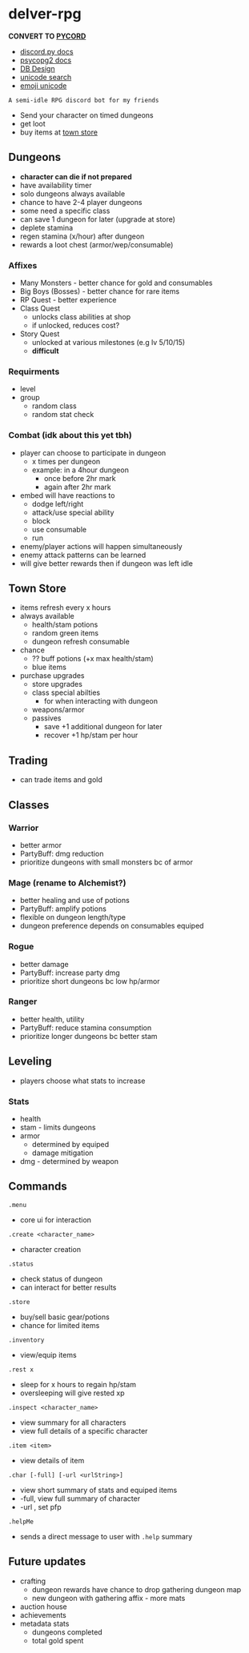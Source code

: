 # delver-rpg
__CONVERT TO [PYCORD](https://github.com/Pycord-Development/pycord)__
- [discord.py docs](https://discordpy.readthedocs.io/en/stable/api.html)
- [psycopg2 docs](https://www.psycopg.org/docs/)
- [DB Design](https://stackoverflow.com/questions/1292577/designing-tables-for-storing-various-requirements-and-stats-for-multiplayer-game)
- [unicode search](https://unicode-table.com)
- [emoji unicode](https://www.fileformat.info/info/unicode/char/search.htm)

`A semi-idle RPG discord bot for my friends`
- Send your character on timed dungeons
- get loot
- buy items at [town store](#town-store)

## Dungeons
- __character can die if not prepared__
- have availability timer
- solo dungeons always available
- chance to have 2-4 player dungeons
- some need a specific class
- can save 1 dungeon for later (upgrade at store)
- deplete stamina
- regen stamina (x/hour) after dungeon
- rewards a loot chest (armor/wep/consumable)

### Affixes
- Many Monsters - better chance for gold and consumables
- Big Boys (Bosses) - better chance for rare items
- RP Quest - better experience
- Class Quest
  - unlocks class abilities at shop
  - if unlocked, reduces cost?
- Story Quest
  - unlocked at various milestones (e.g lv 5/10/15)
  - __difficult__

### Requirments
- level
- group
  - random class
  - random stat check

### Combat (idk about this yet tbh)
- player can choose to participate in dungeon
  - x times per dungeon
  - example: in a 4hour dungeon
    - once before 2hr mark
    - again after 2hr mark
- embed will have reactions to
  - dodge left/right
  - attack/use special ability
  - block
  - use consumable
  - run
- enemy/player actions will happen simultaneously
- enemy attack patterns can be learned
- will give better rewards then if dungeon was left idle

## Town Store
- items refresh every x hours
- always available
  - health/stam potions
  - random green items
  - dungeon refresh consumable
- chance
  - ?? buff potions (+x max health/stam)
  - blue items
- purchase upgrades
  - store upgrades
  - class special abilties
    - for when interacting with dungeon
  - weapons/armor
  - passives
    - save +1 additional dungeon for later
    - recover +1 hp/stam per hour

## Trading
- can trade items and gold

## Classes
### Warrior
- better armor
- PartyBuff: dmg reduction
- prioritize dungeons with small monsters bc of armor

### Mage (rename to Alchemist?)
- better healing and use of potions
- PartyBuff: amplify potions
- flexible on dungeon length/type
- dungeon preference depends on consumables equiped

### Rogue
- better damage
- PartyBuff: increase party dmg
- prioritize short dungeons bc low hp/armor

### Ranger
- better health, utility
- PartyBuff: reduce stamina consumption
- prioritize longer dungeons bc better stam

## Leveling
- players choose what stats to increase

### Stats
- health
- stam - limits dungeons
- armor
  - determined by equiped
  - damage mitigation
- dmg - determined by weapon

## Commands

```.menu```
- core ui for interaction

```.create <character_name>```
- character creation

```.status```
- check status of dungeon
- can interact for better results

```.store```
- buy/sell basic gear/potions
- chance for limited items

```.inventory```
- view/equip items

```.rest x```
- sleep for x hours to regain hp/stam
- oversleeping will give rested xp

```.inspect <character_name>```
- view summary for all characters
- view full details of a specific character

```.item <item>```
- view details of item

```.char [-full] [-url <urlString>]```
- view short summary of stats and equiped items
- -full, view full summary of character
- -url <urlString>, set pfp

```.helpMe```
- sends a direct message to user with `.help` summary


## Future updates
- crafting
  - dungeon rewards have chance to drop gathering dungeon map
  - new dungeon with gathering affix - more mats
- auction house
- achievements
- metadata stats
  - dungeons completed
  - total gold spent